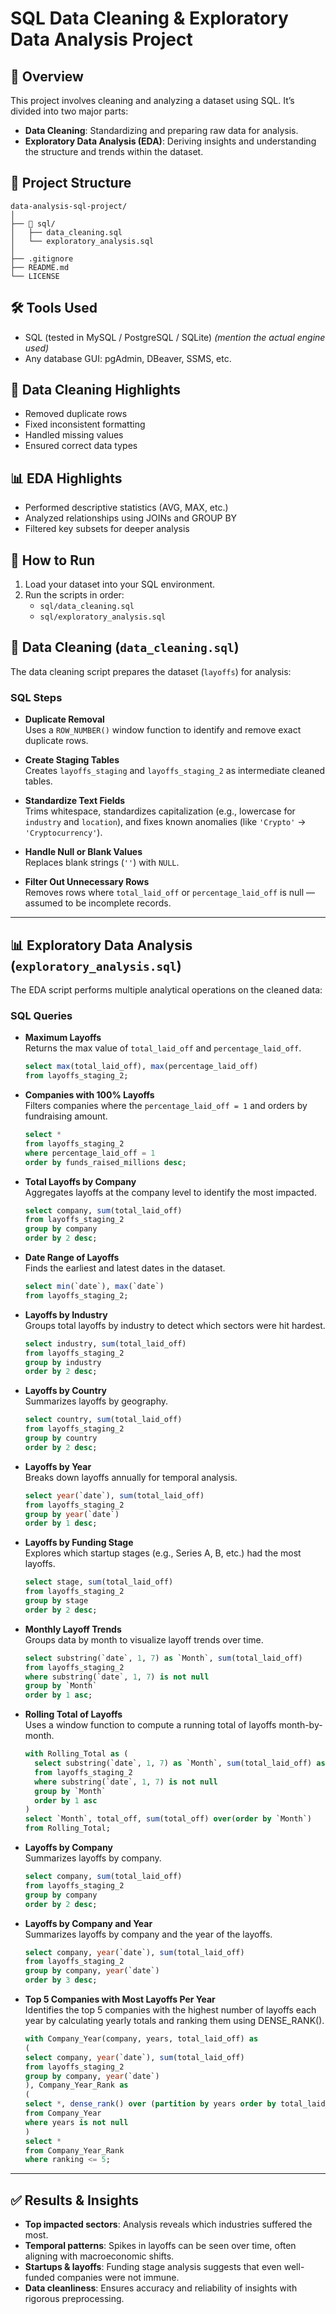# SQL Data Cleaning & Exploratory Data Analysis Project

## 📌 Overview
This project involves cleaning and analyzing a dataset using SQL. It’s divided into two major parts:
- **Data Cleaning**: Standardizing and preparing raw data for analysis.
- **Exploratory Data Analysis (EDA)**: Deriving insights and understanding the structure and trends within the dataset.

## 📂 Project Structure
```
data-analysis-sql-project/
│
├── 📁 sql/
│   ├── data_cleaning.sql
│   └── exploratory_analysis.sql
│
├── .gitignore
├── README.md
└── LICENSE              
```

## 🛠️ Tools Used
- SQL (tested in MySQL / PostgreSQL / SQLite) *(mention the actual engine used)*
- Any database GUI: pgAdmin, DBeaver, SSMS, etc.

## 🧹 Data Cleaning Highlights
- Removed duplicate rows
- Fixed inconsistent formatting
- Handled missing values
- Ensured correct data types

## 📊 EDA Highlights
- Performed descriptive statistics (AVG, MAX, etc.)
- Analyzed relationships using JOINs and GROUP BY
- Filtered key subsets for deeper analysis

## 🧾 How to Run
1. Load your dataset into your SQL environment.
2. Run the scripts in order:
   - `sql/data_cleaning.sql`
   - `sql/exploratory_analysis.sql`

## 🧹 Data Cleaning (`data_cleaning.sql`)

The data cleaning script prepares the dataset (`layoffs`) for analysis:

### SQL Steps

- **Duplicate Removal**  
  Uses a `ROW_NUMBER()` window function to identify and remove exact duplicate rows.

- **Create Staging Tables**  
  Creates `layoffs_staging` and `layoffs_staging_2` as intermediate cleaned tables.

- **Standardize Text Fields**  
  Trims whitespace, standardizes capitalization (e.g., lowercase for `industry` and `location`), and fixes known anomalies (like `'Crypto'` → `'Cryptocurrency'`).

- **Handle Null or Blank Values**  
  Replaces blank strings (`''`) with `NULL`.

- **Filter Out Unnecessary Rows**  
  Removes rows where `total_laid_off` or `percentage_laid_off` is null — assumed to be incomplete records.

---

## 📊 Exploratory Data Analysis (`exploratory_analysis.sql`)

The EDA script performs multiple analytical operations on the cleaned data:

### SQL Queries

- **Maximum Layoffs**  
  Returns the max value of `total_laid_off` and `percentage_laid_off`.
  ```sql
  select max(total_laid_off), max(percentage_laid_off)
  from layoffs_staging_2;
  ```

- **Companies with 100% Layoffs**  
  Filters companies where the `percentage_laid_off = 1` and orders by fundraising amount.
  ```sql
  select * 
  from layoffs_staging_2
  where percentage_laid_off = 1
  order by funds_raised_millions desc;
  ```

- **Total Layoffs by Company**  
  Aggregates layoffs at the company level to identify the most impacted.
  ```sql
  select company, sum(total_laid_off)
  from layoffs_staging_2
  group by company
  order by 2 desc;
  ```

- **Date Range of Layoffs**  
  Finds the earliest and latest dates in the dataset.
  ```sql
  select min(`date`), max(`date`)
  from layoffs_staging_2;
  ```

- **Layoffs by Industry**  
  Groups total layoffs by industry to detect which sectors were hit hardest.
  ```sql
  select industry, sum(total_laid_off)
  from layoffs_staging_2
  group by industry
  order by 2 desc;
  ```

- **Layoffs by Country**  
  Summarizes layoffs by geography.
  ```sql
  select country, sum(total_laid_off)
  from layoffs_staging_2
  group by country
  order by 2 desc;
  ```

- **Layoffs by Year**  
  Breaks down layoffs annually for temporal analysis.
  ```sql
  select year(`date`), sum(total_laid_off)
  from layoffs_staging_2
  group by year(`date`)
  order by 1 desc;
  ```

- **Layoffs by Funding Stage**  
  Explores which startup stages (e.g., Series A, B, etc.) had the most layoffs.
  ```sql
  select stage, sum(total_laid_off)
  from layoffs_staging_2
  group by stage
  order by 2 desc;
  ```

- **Monthly Layoff Trends**  
  Groups data by month to visualize layoff trends over time.
  ```sql
  select substring(`date`, 1, 7) as `Month`, sum(total_laid_off)
  from layoffs_staging_2
  where substring(`date`, 1, 7) is not null
  group by `Month`
  order by 1 asc; 
  ```

- **Rolling Total of Layoffs**  
  Uses a window function to compute a running total of layoffs month-by-month.
  ```sql
  with Rolling_Total as (
    select substring(`date`, 1, 7) as `Month`, sum(total_laid_off) as total_off
    from layoffs_staging_2
    where substring(`date`, 1, 7) is not null
    group by `Month`
    order by 1 asc
  )
  select `Month`, total_off, sum(total_off) over(order by `Month`)
  from Rolling_Total;
  ```

- **Layoffs by Company**  
  Summarizes layoffs by company.
  ```sql
  select company, sum(total_laid_off)
  from layoffs_staging_2
  group by company
  order by 2 desc;
  ```

- **Layoffs by Company and Year**  
  Summarizes layoffs by company and the year of the layoffs.
  ```sql
  select company, year(`date`), sum(total_laid_off)
  from layoffs_staging_2
  group by company, year(`date`)
  order by 3 desc;
  ```

- **Top 5 Companies with Most Layoffs Per Year**  
  Identifies the top 5 companies with the highest number of layoffs each year by calculating yearly totals and ranking them using DENSE_RANK().
  ```sql
  with Company_Year(company, years, total_laid_off) as 
  (
  select company, year(`date`), sum(total_laid_off)
  from layoffs_staging_2
  group by company, year(`date`)
  ), Company_Year_Rank as 
  (
  select *, dense_rank() over (partition by years order by total_laid_off desc) as ranking
  from Company_Year
  where years is not null
  )
  select * 
  from Company_Year_Rank
  where ranking <= 5;
  ```
---

## ✅ Results & Insights

- **Top impacted sectors**: Analysis reveals which industries suffered the most.
- **Temporal patterns**: Spikes in layoffs can be seen over time, often aligning with macroeconomic shifts.
- **Startups & layoffs**: Funding stage analysis suggests that even well-funded companies were not immune.
- **Data cleanliness**: Ensures accuracy and reliability of insights with rigorous preprocessing.


